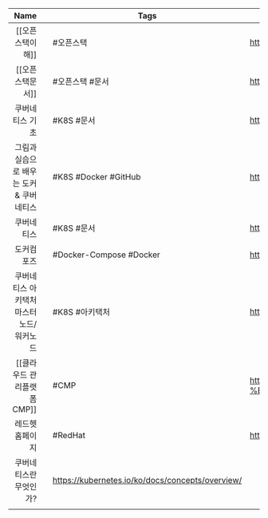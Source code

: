 

|                                     Name |     | Tags                                             | Url                                                                                                             |
| ----------------------------------------:| --- | ------------------------------------------------ | --------------------------------------------------------------------------------------------------------------- |
|                         [[오픈스택이해]] |     | #오픈스택                                        | https://velog.io/@rhee519/k8s-getting-started                                                                   |
|                         [[오픈스택문서]] |     | #오픈스택 #문서                                  | https://docs.openstack.org/ko_KR/                                                                               |
|                          쿠버네티스 기초 |     | #K8S  #문서                                      | https://velog.io/@rhee519/k8s-getting-started                                                                   |
| 그림과 실습으로 배우는 도커 & 쿠버네티스 |     | #K8S #Docker #GitHub                             | https://github.com/wikibook/dkkb                                                                                |
|                               쿠버네티스 |     | #K8S #문서                                       | https://kubernetes.io/ko/                                                                                       |
|                               도커컴포즈 |     | #Docker-Compose #Docker                          | https://www.daleseo.com/docker-compose/                                                                         |
|  쿠버네티스 아키택처 마스터노드/워커노드 |     | #K8S #아키택처                                   | https://pearlluck.tistory.com/136                                                                               |
|              [[클라우드 관리플랫폼 CMP]] |     | #CMP                                             | https://www.opsnow.com/%ED%81%B4%EB%9D%BC%EC%9A%B0%EB%93%9C-%EA%B4%80%EB%A6%AC-%ED%94%8C%EB%9E%AB%ED%8F%BC-cmp/ |
|                          레드헷 홈페이지 |     | #RedHat                                          | https://www.redhat.com/ko                                                                                       |
|                   쿠버네티스란 무엇인가? |     | https://kubernetes.io/ko/docs/concepts/overview/ |                                                                                                                 |
|                                          |     |                                                  |                                                                                                                 |

